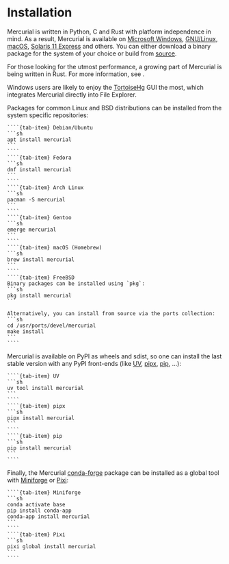 # Installation

Mercurial is written in Python, C and Rust with platform independence in mind. As a
result, Mercurial is available on [Microsoft Windows], [GNU/Linux], [macOS],
[Solaris 11 Express] and others. You can either download a binary package for the system
of your choice or build from [source](https://www.mercurial-scm.org/release).

For those looking for the utmost performance, a growing part of Mercurial is being
written in Rust. For more information, see [](./help/topics/rust.rst).

Windows users are likely to enjoy the [TortoiseHg] GUI the most, which integrates
Mercurial directly into File Explorer.

Packages for common Linux and BSD distributions can be installed from the system specific
repositories:

`````{tab-set}
````{tab-item} Debian/Ubuntu
```sh
apt install mercurial
```
````
````{tab-item} Fedora
```sh
dnf install mercurial
```
````
````{tab-item} Arch Linux
```sh
pacman -S mercurial
```
````
````{tab-item} Gentoo
```sh
emerge mercurial
```
````
````{tab-item} macOS (Homebrew)
```sh
brew install mercurial
```
````
````{tab-item} FreeBSD
Binary packages can be installed using `pkg`:
```sh
pkg install mercurial
```

Alternatively, you can install from source via the ports collection:
```sh
cd /usr/ports/devel/mercurial
make install
```
````
`````

Mercurial is available on PyPI as wheels and sdist, so one can install the last stable
version with any PyPI front-ends (like [UV], [pipx], [pip], ...):

`````{tab-set}
````{tab-item} UV
```sh
uv tool install mercurial
```
````
````{tab-item} pipx
```sh
pipx install mercurial
```
````
````{tab-item} pip
```sh
pip install mercurial
```
````
`````

Finally, the Mercurial [conda-forge] package can be installed as a global tool with
[Miniforge] or [Pixi]:

`````{tab-set}
````{tab-item} Miniforge
```sh
conda activate base
pip install conda-app
conda-app install mercurial
```
````
````{tab-item} Pixi
```sh
pixi global install mercurial
```
````
`````

[conda-forge]: https://conda-forge.org/
[gnu/linux]: http://kernel.org/
[macos]: http://www.apple.com/
[microsoft windows]: http://www.microsoft.com/windows
[miniforge]: https://github.com/conda-forge/miniforge
[pip]: https://pip.pypa.io
[pipx]: https://pipx.pypa.io
[pixi]: https://pixi.sh
[solaris 11 express]: http://oracle.com/solaris
[tortoisehg]: http://tortoisehg.org/
[uv]: https://docs.astral.sh/uv
